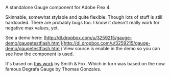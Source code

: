 A standalone Gauge component for Adobe Flex 4.

Skinnable, somewhat stylable and quite flexible. Though lots of stuff is still
hardcoded. There are probably bugs too. I know it doesn't really work for negative
max values, yet.

See a demo here: [http://dl.dropbox.com/u/3259215/gauge-demo/gaugetestflash.html](http://dl.dropbox.com/u/3259215/gauge-demo/gaugetestflash.html)
View source is enable in the demo so you can see how the component is used.

It's based on [this work](http://www.smithfox.com/?e=48) by Smith & Fox. 
Which in turn was based on the now famous Degrafa Gauge by Thomas Gonzales.
